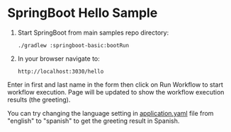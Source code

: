 # SpringBoot Hello Sample

1. Start SpringBoot from main samples repo directory:
   
       ./gradlew :springboot-basic:bootRun

2. In your browser navigate to:
 
       http://localhost:3030/hello

Enter in first and last name in the form then click on Run Workflow
to start workflow execution. Page will be updated to show the workflow
execution results (the greeting).

You can try changing the language setting in [application.yaml](../../../../../../resources/application.yaml) file
from "english" to "spanish" to get the greeting result in Spanish.